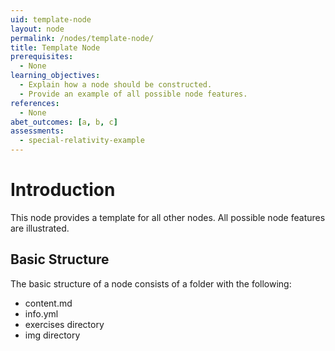 ```yaml
---
uid: template-node
layout: node
permalink: /nodes/template-node/
title: Template Node
prerequisites:
  - None
learning_objectives:
  - Explain how a node should be constructed.
  - Provide an example of all possible node features.
references:
  - None
abet_outcomes: [a, b, c]
assessments: 
  - special-relativity-example
---
```


# Introduction

This node provides a template for all other nodes.  All
possible node features are illustrated.

## Basic Structure

The basic structure of a node consists of a folder with 
the following:

- content.md
- info.yml
- exercises directory
- img directory


